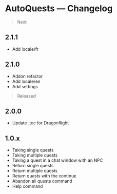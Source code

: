# AutoQuests — Changelog

> Next
## 2.1.1
- Add locale/fr

## 2.1.0
- Addon refactor
- Add locale/en
- Add settings

> Released
## 2.0.0
- Update .toc for Dragonflight

## 1.0.x
- Taking single quests
- Taking multiple quests
- Taking a quest in a chat window with an NPC
- Return single quests
- Return multiple quests
- Return quests with the continue
- Abandon all quests command
- Help command